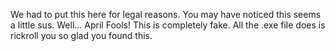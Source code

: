We had to put this here for legal reasons. You may have noticed this seems a little sus. Well... April Fools! This is completely fake. All the .exe file does is rickroll you so glad you found this.
